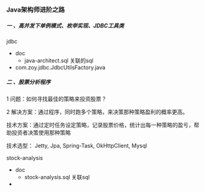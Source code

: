 
### Java架构师进阶之路

##### 一 、高并发下单例模式、枚举实现、JDBC工具类
jdbc
- doc
    -  java-architect.sql  关联的sql
- com.zoy.jdbc.JdbcUtilsFactory.java

##### 二 、股票分析程序 

1 问题：如何寻找最佳的策略来投资股票？

2 解决方案：通过程序，同时跑多个策略，来决策那种策略盈利的概率更高。

  技术方案：通过定时任务设定策略，记录股票价格，统计出每一种策略的盈亏，帮助投资者决策使用那种策略

技术选型：
    Jetty,
    Jpa,
    Spring-Task,
    OkHttpClient,
    Mysql
    
stock-analysis
- doc
    - stock-analysis.sql 关联sql
- 